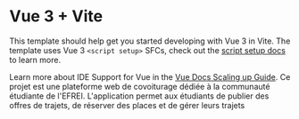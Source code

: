 # Vue 3 + Vite

This template should help get you started developing with Vue 3 in Vite. The template uses Vue 3 `<script setup>` SFCs, check out the [script setup docs](https://v3.vuejs.org/api/sfc-script-setup.html#sfc-script-setup) to learn more.

Learn more about IDE Support for Vue in the [Vue Docs Scaling up Guide](https://vuejs.org/guide/scaling-up/tooling.html#ide-support).
Ce projet est une plateforme web de covoiturage dédiée à la communauté étudiante de l'EFREI. L'application permet aux étudiants de publier des offres de trajets, de réserver des places et de gérer leurs trajets
